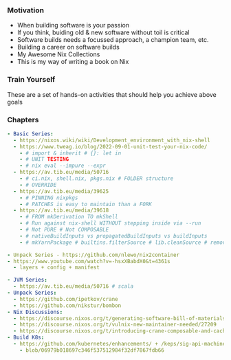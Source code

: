 ### Motivation
- When building software is your passion
- If you think, buiding old & new software without toil is critical
- Software builds needs a focussed approach, a champion team, etc.
- Building a career on software builds
- My Awesome Nix Collections
- This is my way of writing a book on Nix

### Train Yourself
These are a set of hands-on activities that should help you achieve above goals

### Chapters

```yaml
- Basic Series:
  - https://nixos.wiki/wiki/Development_environment_with_nix-shell
  - https://www.tweag.io/blog/2022-09-01-unit-test-your-nix-code/ 
    - # import & inherit # {}: let in
    - # UNIT TESTING
    - # nix eval --impure --expr
  - https://av.tib.eu/media/50716 
    - # ci.nix, shell.nix, pkgs.nix # FOLDER structure
    - # OVERRIDE
  - https://av.tib.eu/media/39625 
    - # PINNING nixpkgs
    - # PATCHES is easy to maintain than a FORK
  - https://av.tib.eu/media/39618 
    - # FROM mkDerivation TO mkShell
    - # Run against nix-shell WITHOUT stepping inside via --run
    - # Not PURE # Not COMPOSABLE
    - # nativeBuildInputs vs propagatedBuildInputs vs buildInputs
    - # mkYarnPackage # builtins.filterSource # lib.cleanSource # removes symlinks
```

```yaml
- Unpack Series - https://github.com/nlewo/nix2container
- https://www.youtube.com/watch?v=-hsxXBabdX0&t=4361s
  - layers + config + manifest
```

```yaml
- JVM Series:
  - https://av.tib.eu/media/50716 # scala
- Unpack Series:
  - https://github.com/ipetkov/crane
  - https://github.com/nikstur/bombon
- Nix Discussions: 
  - https://discourse.nixos.org/t/generating-software-bill-of-materials-from-derivation/14089
  - https://discourse.nixos.org/t/vulnix-new-maintainer-needed/27209
  - https://discourse.nixos.org/t/introducing-crane-composable-and-cacheable-builds-with-cargo/17275
- Build K8s:
  - https://github.com/kubernetes/enhancements/ + /keps/sig-api-machinery/4052-generic-controlplane/README.md
    - blob/06979b018697c346f537512984f32df7867fdb66
```
